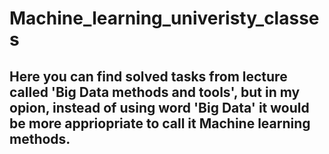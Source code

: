 # Machine_learning_univeristy_classes
## Here you can find solved tasks from lecture called 'Big Data methods and tools', but in my opion, instead of using word 'Big Data' it would be more appriopriate to call it Machine learning methods.
